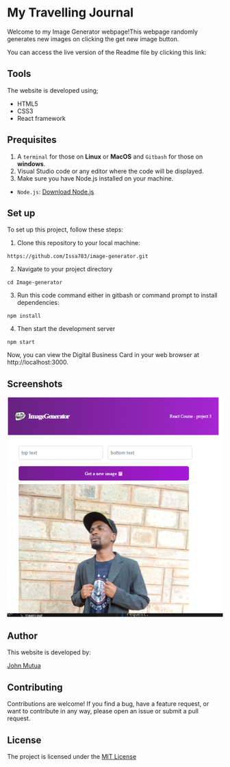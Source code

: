 # My Travelling Journal
Welcome to my Image Generator webpage!This webpage randomly generates new images on clicking the get new image button.

You can access the live version of the Readme file by clicking this link: 
## Tools
The website is developed using;
- HTML5
- CSS3
- React framework
## Prequisites
1. A ``terminal`` for those on **Linux** or **MacOS** and ``Gitbash`` for those on **windows**.
2. Visual Studio code or any editor where the code will be displayed.
3. Make sure you have Node.js installed on your machine.
- ``Node.js``: [Download Node.js](https://nodejs.org/en)
## Set up
To set up this project, follow these steps:
1. Clone this repository to your local machine:
```
https://github.com/Issa783/image-generator.git
```
2. Navigate to your project directory
```
cd Image-generator
```
3. Run this code command either in gitbash or command prompt to install dependencies:
```
npm install
```
4. Then start the development server
```
npm start
```
Now, you can view the Digital Business Card in your web browser at http://localhost:3000.
## Screenshots
![Image Generator](./src/images/generator1.PNG)
## Author
This website is developed by:

[John Mutua](https://github.com/Issa783)
## Contributing
Contributions are welcome! If you find a bug, have a feature request, or want to contribute in any way, please open an issue or submit a pull request.
## License
The project is licensed under the [MIT License](https://choosealicense.com/licenses/mit/)






